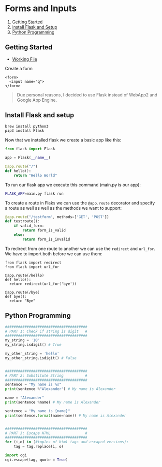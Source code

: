 # Forms and Inputs

1. [Getting Started](#start)
2. [Install Flask and Setup](#setup)
3. [Python Programming](#python)


## <a name="start">Getting Started</a>

- [Working File](index.html)

Create a form
```
<form>
  <input name="q">
</form>
```

> Due personal reasons, I decided to use Flask instead of WebApp2 and Google App Engine.


## <a name="setup">Install Flask and setup</a>

```bash
brew install python3
pip3 install Flask
```

Now that we installed flask we create a basic app like this:

```python
from flask import Flask

app = Flask(__name__)

@app.route("/")
def hello():
    return "Hello World"
```

To run our flask app we execute this command (main.py is our app):

```bash
FLASK_APP=main.py flask run
```

To create a route in Flaks we can use the `@app.route` decorator and specify a route as well as well as the methods we want to support:

```python
@app.route("/testform", methods=['GET', 'POST'])
def testroute():
    if valid_form:
        return form_is_valid
    else:
        return form_is_invalid
```

To redirect from one route to another we can use the `redirect` and `url_for`. We have to import both before we can use them:

```
from flask import redirect
from flask import url_for

@app.route(/hello)
def hello():
  return redirect(url_for('bye'))

@app.route(/bye)
def bye():
  return "Bye"
```

## <a name="python">Python Programming</a>

```python
######################################
# PART 1: Check if string is digit   #
######################################
my_string = '10'
my_string.isdigit() # True

my_other_string = 'hello'
my_other_string.isdigit() # False


######################################
# PART 2: Substitute String          #
######################################
sentence = "My name is %s"
print(sentence %"Alexander") # My name is Alexander

name = "Alexander"
print(sentence %name) # My name is Alexander

sentence = "My name is {name}"
print(sentence.format(name=name)) # My name is Alexander


######################################
# PART 3: Escape HTML                #
######################################
for (i,o) in (#tuples of html tags and escaped versions):
    tag = tag.replace(i, o)

import cgi
cgi.escape(tag, quote = True)

```
